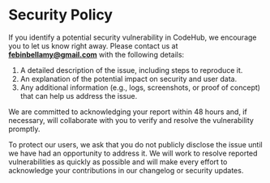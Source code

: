# Security Policy

If you identify a potential security vulnerability in CodeHub, we encourage you to let us know right away. Please contact us at **febinbellamy@gmail.com** with the following details:

1. A detailed description of the issue, including steps to reproduce it.
2. An explanation of the potential impact on security and user data.
3. Any additional information (e.g., logs, screenshots, or proof of concept) that can help us address the issue.

We are committed to acknowledging your report within 48 hours and, if necessary, will collaborate with you to verify and resolve the vulnerability promptly. 

To protect our users, we ask that you do not publicly disclose the issue until we have had an opportunity to address it. We will work to resolve reported vulnerabilities as quickly as possible and will make every effort to acknowledge your contributions in our changelog or security updates.
